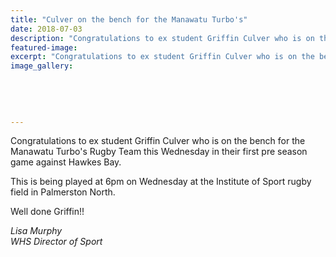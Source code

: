```yaml
---
title: "Culver on the bench for the Manawatu Turbo's"
date: 2018-07-03
description: "Congratulations to ex student Griffin Culver who is on the bench for the Manawatu Turbo's Rugby Team..."
featured-image: 
excerpt: "Congratulations to ex student Griffin Culver who is on the bench for the Manawatu Turbo's Rugby Team this Wednesday in their first pre season game against Hawkes Bay."
image_gallery:
    
    
    
    
    
---
```


<p>Congratulations to ex student Griffin Culver who is on the bench for the Manawatu Turbo's Rugby Team this Wednesday in their first pre season game against Hawkes Bay.&nbsp;</p>
<p>This is being played at 6pm on Wednesday at the Institute of Sport rugby field in Palmerston North.&nbsp;</p>
<p>Well done Griffin!!</p>
<p><em>Lisa Murphy</em><br /><em>WHS Director of Sport</em></p>

